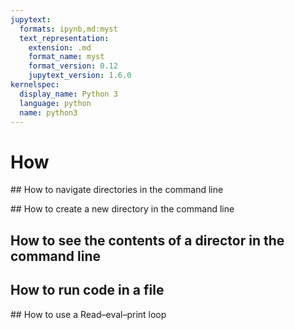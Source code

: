 ```yaml
---
jupytext:
  formats: ipynb,md:myst
  text_representation:
    extension: .md
    format_name: myst
    format_version: 0.12
    jupytext_version: 1.6.0
kernelspec:
  display_name: Python 3
  language: python
  name: python3
---
```


# How

## How to navigate directories in the command line

## How to create a new directory in the command line

## How to see the contents of a director in the command line

## How to run code in a file

## How to use a Read–eval–print loop
